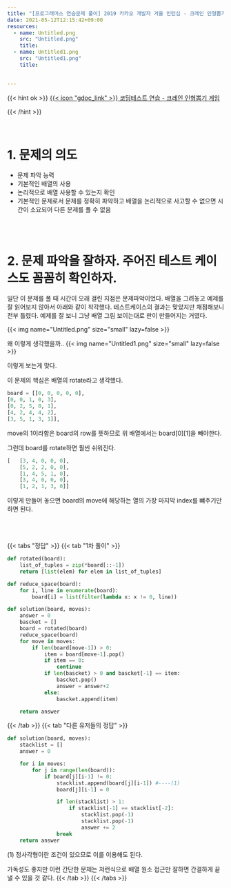```yaml
---
title: "[프로그래머스 연습문제 풀이] 2019 카카오 개발자 겨울 인턴십 - 크레인 인형뽑기 게임"
date: 2021-05-12T12:15:42+09:00
resources:
  - name: Untitled.png
    src: "Untitled.png"
    title: 
  - name: Untitled1.png
    src: "Untitled1.png"
    title: 
    

---
```


{{< hint ok >}}
[{{< icon "gdoc_link" >}} 코딩테스트 연습 - 크레인 인형뽑기 게임](https://programmers.co.kr/learn/courses/30/lessons/64061)

{{< /hint >}}


<br>


# 1. 문제의 의도

- 문제 파악 능력
- 기본적인 배열의 사용
- 논리적으로 배열 사용할 수 있는지 확인
- 기본적인 문제로서 문제를 정확히 파악하고 배열을 논리적으로 사고할 수 없으면 시간이 소요되어 다른 문제를 풀 수 없음

<br><br>

# 2. 문제 파악을 잘하자. 주어진 테스트 케이스도 꼼꼼히 확인하자.

일단 이 문제를 풀 때 시간이 오래 걸린 지점은 문제파악이었다. 배열을 그려놓고 예제를 잘 읽어보지 않아서 아래와 같이 착각했다. 테스트케이스의 결과는 맞았지만 채점해보니 전부 틀렸다. 예제를 잘 보니 그냥 배열 그림 보이는대로 판이 만들어지는 거였다.

{{< img name="Untitled.png" size="small" lazy=false >}}


왜 이렇게 생각했을까..
{{< img name="Untitled1.png" size="small" lazy=false >}}


이렇게 보는게 맞다.

이 문제의 핵심은 배열의 rotate라고 생각했다.

```python
board = [[0, 0, 0, 0, 0],
[0, 0, 1, 0, 3],
[0, 2, 5, 0, 1],
[4, 2, 4, 4, 2],
[3, 5, 1, 3, 1]],
```

move의 1이라함은 board의 row를 뜻하므로 위 배열에서는 board[0][1]을 빼야한다. 

그런데 board를 rotate하면 훨씬 쉬워진다.

```python
[   [3, 4, 0, 0, 0],
    [5, 2, 2, 0, 0],
    [1, 4, 5, 1, 0],
    [3, 4, 0, 0, 0],
    [1, 2, 1, 3, 0]]
```

이렇게 만들어 놓으면 board의 move에 해당하는 열의 가장 마지막 index를 뺴주기만하면 된다.
</br>
</br>
</br>
</br>


{{< tabs "정답" >}}
{{< tab "1차 풀이" >}}
```python
def rotated(board):
    list_of_tuples = zip(*board[::-1])
    return [list(elem) for elem in list_of_tuples]

def reduce_space(board):
    for i, line in enumerate(board):
        board[i] = list(filter(lambda x: x != 0, line))

def solution(board, moves):
    answer = 0
    bascket = []
    board = rotated(board)
    reduce_space(board)
    for move in moves:
        if len(board[move-1]) > 0:
            item = board[move-1].pop()
            if item == 0:
                continue
            if len(bascket) > 0 and bascket[-1] == item:
                bascket.pop()
                answer = answer+2
            else:
                bascket.append(item)

    return answer
```
{{< /tab >}}
{{< tab "다른 유저들의 정답" >}}
```python
def solution(board, moves):
    stacklist = []
    answer = 0

    for i in moves:
        for j in range(len(board)):
            if board[j][i-1] != 0:
                stacklist.append(board[j][i-1]) #----(1)
                board[j][i-1] = 0

                if len(stacklist) > 1:
                    if stacklist[-1] == stacklist[-2]:
                        stacklist.pop(-1)
                        stacklist.pop(-1)
                        answer += 2     
                break
    return answer
```
(1) 정사각형이란 조건이 있으므로 이를 이용해도 된다.

가독성도 좋지만 이런 간단한 문제는 저런식으로 배열 원소 접근만 잘하면 간결하게 끝낼 수 있을 것 같다.
{{< /tab >}}
{{< /tabs >}}





